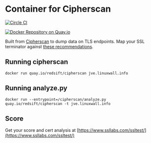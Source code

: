# Container for Cipherscan

[![Circle CI](https://circleci.com/gh/Redsift/cipherscan.svg?style=svg)](https://circleci.com/gh/Redsift/cipherscan)

[![Docker Repository on Quay.io](https://quay.io/repository/redsift/cipherscan/status "Docker Repository on Quay.io")](https://quay.io/repository/redsift/cipherscan)

Built from [Cipherscan](https://github.com/jvehent/cipherscan) to dump data on TLS endpoints. Map your SSL terminator against [these recommendations](https://wiki.mozilla.org/Security/Server_Side_TLS).

## Running cipherscan

`docker run quay.io/redsift/cipherscan jve.linuxwall.info`

## Running analyze.py

`docker run --entrypoint=/cipherscan/analyze.py quay.io/redsift/cipherscan -t jve.linuxwall.info`

## Score

Get your score and cert analysis at [https://www.ssllabs.com/ssltest/](https://www.ssllabs.com/ssltest/)